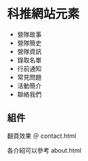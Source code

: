 # 科推網站元素

- 營隊故事
- 營隊簡史
- 營隊資訊
- 錄取名單
- 行前通知
- 常見問題
- 活動簡介
- 聯絡我們



## 組件

翻頁效果 ＠ contact.html

各介紹可以參考 about.html